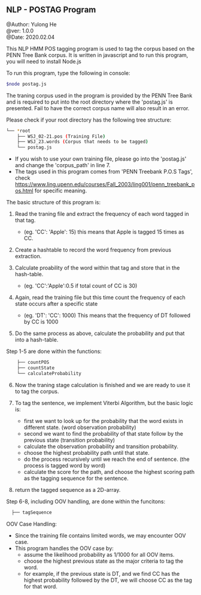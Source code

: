 ## NLP - POSTAG Program

@Author: Yulong He <br>
@ver: 1.0.0 <br>
@Date: 2020.02.04 <br>


This NLP HMM POS tagging program is used to tag the corpus based on the PENN Tree Bank corpus. It is written in javascript and to run this program, you will need to install Node.js

To run this program, type the following in console:

```bash 
$node postag.js
```

The traning corpus used in the program is provided by the PENN Tree Bank and is required to put into the root directory where the 'postag.js' is presented. Fail to have the correct corpus name will also result in an error.

Please check if your root directory has the following tree structure:

```bash
└── *root
    ├── WSJ_02-21.pos (Training File)
    ├── WSJ_23.words (Corpus that needs to be tagged)
    └── postag.js 
```

 * If you wish to use your own training file, please go into the 'postag.js' and change the 'corpus_path' in line 7.
 * The tags used in this program comes from 'PENN Treebank P.O.S Tags', check https://www.ling.upenn.edu/courses/Fall_2003/ling001/penn_treebank_pos.html for specific meaning.


The basic structure of this program is:

1. Read the traning file and extract the frequency of each word tagged in that tag.
	- (eg. 'CC': 'Apple': 15) this means that Apple is tagged 15 times as CC.

2. Create a hashtable to record the word frequency from previous extraction.

3. Calculate proability of the word within that tag and store that in the hash-table.
	- (eg. 'CC':'Apple':0.5 if total count of CC is 30)

4. Again, read the training file but this time count the frequency of each state occurs after a specific state
	- (eg. 'DT': 'CC': 1000) This means that the frequency of DT followed by CC is 1000

5. Do the same process as above, calculate the probability and put that into a hash-table.

Step 1-5 are done within the functions:

```bash
    ├── countPOS
    ├── countState
    └── calculateProbability
```

6. Now the traning stage calculation is finished and we are ready to use it to tag the corpus.

7. To tag the sentence, we implement Viterbi Algorithm, but the basic logic is:

	- first we want to look up for the probability that the word exists in different state. (word observation probability)
	- second we want to find the probability of that state follow by the previous state (transition probability)
	- calculate the observation probability and transition probability.
	- choose the highest probability path until that state.
	- do the process recursively until we reach the end of sentence. (the process is tagged word by word)
	- calculate the score for the path, and choose the highest scoring path as the tagging sequence for the sentence.

8. return the tagged sequence as a 2D-array.

Step 6-8, including OOV handling, are done within the funcitons:

```bash
  ├── tagSequence
```

OOV Case Handling:

- Since the training file contains limited words, we may encounter OOV case.
- This program handles the OOV case by:
	- assume the likelihood probability as 1/1000 for all OOV items.
	- choose the highest previous state as the major criteria to tag the word.
	- for example, if the previous state is DT, and we find CC has the highest probability followed by the DT, we will choose CC as the tag for that word.

